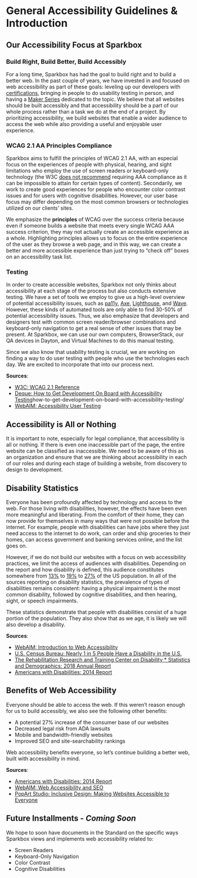 # General Accessibility Guidelines & Introduction

## Our Accessibility Focus at Sparkbox

### Build Right, Build Better, Build Accessibly

For a long time, Sparkbox has had the goal to build right and to build a better web. In the past couple of years, we have invested in and focused on web accessibility as part of these goals: leveling up our developers with [certifications](https://www.accessibilityassociation.org/certification), bringing in people to do usability testing in person, and having a [Maker Series](https://seesparkbox.com/foundry/derek_featherstone_web_accessibility_and_inclusive_design) dedicated to the topic. We believe that all websites should be built accessibly and that accessibility should be a part of our whole process rather than a task we do at the end of a project. By prioritizing accessibility, we build websites that enable a wider audience to access the web while also providing a useful and enjoyable user experience.


### WCAG 2.1 AA Principles Compliance

Sparkbox aims to fulfill the principles of WCAG 2.1 AA, with an especial focus on the experiences of people with physical, hearing, and sight limitations who employ the use of screen readers or keyboard-only technology (the W3C [does not recommend](https://www.w3.org/TR/WCAG21/#cc1) requiring AAA compliance as it can be impossible to attain for certain types of content). Secondarily, we work to create good experiences for people who encounter color contrast issues and for users with cognitive disabilities. However, our user base focus may differ depending on the most common browsers or technologies utilized on our clients’ sites. 

We emphasize the **principles** of WCAG over the success criteria because even if someone builds a website that meets every single WCAG AAA success criterion, they may not actually create an accessible experience as a whole. Highlighting principles allows us to focus on the entire experience of the user as they browse a web page, and in this way, we can create a better and more accessible experience than just trying to “check off” boxes on an accessibility task list.

### Testing

In order to create accessible websites, Sparkbox not only thinks about accessibility at each stage of the process but also conducts extensive testing. We have a set of tools we employ to give us a high-level overview of potential accessibility issues, such as [pa11y](https://pa11y.org/), [Axe](https://www.deque.com/axe/), [Lighthouse](https://developers.google.com/web/tools/lighthouse), and [Wave](https://wave.webaim.org/). However, these kinds of automated tools are only able to find 30-50% of potential accessibility issues. Thus, we also emphasize that developers and designers test with common screen reader/browser combinations and keyboard-only navigation to get a real sense of other issues that may be present. At Sparkbox, we can use our own computers, BrowserStack, our QA devices in Dayton, and Virtual Machines to do this manual testing.

Since we also know that usability testing is crucial, we are working on finding a way to do user testing with people who use the technologies each day. We are excited to incorporate that into our process next.

**Sources**:
* [W3C: WCAG 2.1 Reference]
* [Deque: How to Get Development On Board with Accessibility Testing]how-to-get-development-on-board-with-accessibility-testing/
* [WebAIM: Accessibility User Testing]

## Accessibility is All or Nothing

It is important to note, especially for legal compliance, that accessibility is all or nothing. If there is even one inaccessible part of the page, the entire website can be classified as inaccessible. We need to be aware of this as an organization and ensure that we are thinking about accessibility in each of our roles and during each stage of building a website, from discovery to design to development.

## Disability Statistics

Everyone has been profoundly affected by technology and access to the web. For those living with disabilities, however, the effects have been even more meaningful and liberating. From the comfort of their home, they can now provide for themselves in many ways that were not possible before the internet. For example, people with disabilities can have jobs where they just need access to the internet to do work, can order and ship groceries to their homes, can access government and banking services online, and the list goes on.

However, if we do not build our websites with a focus on web accessibility practices, we limit the access of audiences with disabilities. Depending on the report and how disability is defined, this audience constitutes somewhere from [13%][The Rehabilitation Research and Training Center on Disability * Statistics and Demographics: 2018 Annual Report] to [19%][U.S. Census Bureau: Nearly 1 in 5 People Have a Disability in the U.S.] to [27%][Americans with Disabilities: 2014 Report] of the US population. In all of the sources reporting on disability statistics, the prevalence of types of disabilities remains consistent: having a physical impairment is the most common disability, followed by cognitive disabilities, and then hearing, sight, or speech impairments.

These statistics demonstrate that people with disabilities consist of a huge portion of the population. They also show that as we age, it is likely we will also develop a disability.

**Sources**:
* [WebAIM: Introduction to Web Accessibility]
* [U.S. Census Bureau: Nearly 1 in 5 People Have a Disability in the U.S.]
* [The Rehabilitation Research and Training Center on Disability * Statistics and Demographics: 2018 Annual Report]
* [Americans with Disabilities: 2014 Report]

##  Benefits of Web Accessibility

Everyone should be able to access the web. If this weren’t reason enough for us to build accessibly, we also see the following other benefits:

* A potential 27% increase of the consumer base of our websites 
* Decreased legal risk from ADA lawsuits
* Mobile and bandwidth-friendly websites
* Improved SEO and site-searchability rankings

Web accessibility benefits everyone, so let’s continue building a better web, built with accessibility in mind.

**Sources**:
* [Americans with Disabilities: 2014 Report]
* [WebAIM: Web Accessibility and SEO]
* [PopArt Studio: Inclusive Design: Making Websites Accessible to Everyone]

## Future Installments - *Coming Soon*

We hope to soon have documents in the Standard on the specific ways Sparkbox views and implements web accessibility related to:

* Screen Readers
* Keyboard-Only Navigation
* Color Contrast
* Cognitive Disabilities

[W3C: WCAG 2.1 Reference]: https://www.w3.org/TR/WCAG21/
[Deque: How to Get Development On Board with Accessibility Testing]: https://www.deque.com/blog/how-to-get-development-on-board-with-accessibility-testing/
[WebAIM: Accessibility User Testing]: https://webaim.org/blog/accessibility-user-testing/
[WebAIM: Introduction to Web Accessibility]: https://webaim.org/intro/
[U.S. Census Bureau: Nearly 1 in 5 People Have a Disability in the U.S.]: https://www.census.gov/newsroom/releases/archives/miscellaneous/cb12-134.html
[The Rehabilitation Research and Training Center on Disability * Statistics and Demographics: 2018 Annual Report]: https://disabilitycompendium.org/sites/default/files/user-uploads/Annual_Report_2018_Accessible_AdobeReaderFriendly.pdf
[Americans with Disabilities: 2014 Report]: https://www.census.gov/content/dam/Census/library/publications/2018/demo/p70-152.pdf
[WebAIM: Web Accessibility and SEO]: https://webaim.org/blog/web-accessibility-and-seo/
[PopArt Studio: Inclusive Design: Making Websites Accessible to Everyone]: https://www.popwebdesign.net/popart_blog/en/2018/12/inclusive-design-making-websites-accessible-to-everyone/